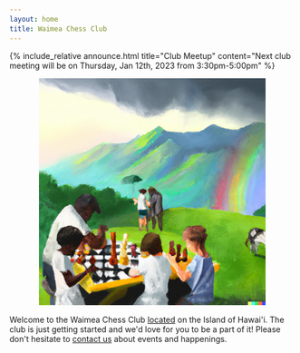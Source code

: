 ```yaml
---
layout: home
title: Waimea Chess Club
---
```



{% include_relative announce.html title="Club Meetup" content="Next club meeting will be on Thursday, Jan 12th, 2023 from 3:30pm-5:00pm" %}

<center>
  <img src="/assets/img/welcome.webp" alt="drawing" width="400" />
</center>

Welcome to the Waimea Chess Club [located](/location) on the Island of Hawai'i. The club is just getting started and we'd love for you to be a part of it! Please don't hesitate to [contact us](mailto:contact@waimeachess.com) about events and happenings.
